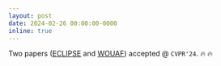 ```yaml
---
layout: post
date: 2024-02-26 00:00:00-0000
inline: true
---
```


Two papers (<u><a href="">ECLIPSE</a></u> and <u><a href="">WOUAF</a></u>) accepted @ `CVPR'24`. :fire: :fire: